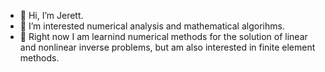 - 👋 Hi, I’m Jerett. 
- 👀 I’m interested numerical analysis and mathematical algorihms.
- 🌱 Right now I am learnind numerical methods for the solution of linear and nonlinear inverse problems, but am also interested in finite element methods.

<!---
jerett-cc/jerett-cc is a ✨ special ✨ repository because its `README.md` (this file) appears on your GitHub profile.
You can click the Preview link to take a look at your changes.
--->
